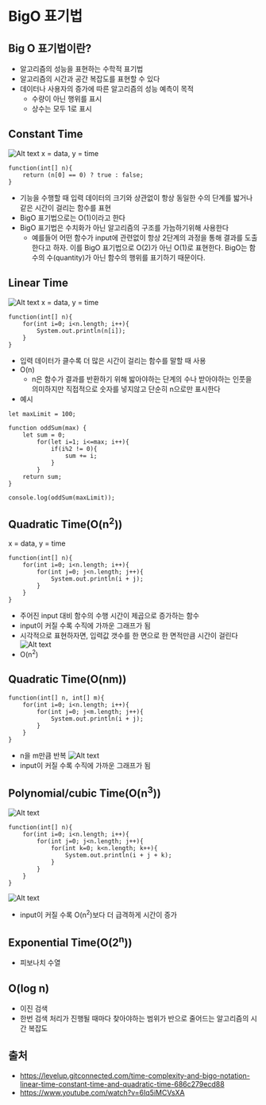# BigO 표기법

## Big O 표기법이란?
- 알고리즘의 성능을 표현하는 수학적 표기법
- 알고리즘의 시간과 공간 복잡도를 표현할 수 있다
- 데이터나 사용자의 증가에 따른 알고리즘의 성능 예측이 목적
    - 수량이 아닌 행위를 표시
    - 상수는 모두 1로 표시

## Constant Time
![Alt text](image.png)
x = data, y = time
```
function(int[] n){
    return (n[0] == 0) ? true : false;
}
```
- 기능을 수행할 때 입력 데이터의 크기와 상관없이 항상 동일한 수의 단계를 밟거나 같은 시간이 걸리는 함수를 표현
- BigO 표기법으로는 O(1)이라고 한다
- BigO 표기법은 수치화가 아닌 알고리즘의 구조를 가늠하기위해 사용한다
    - 예를들어 어떤 함수가 input에 관련없이 항상 2단계의 과정을 통해 결과를 도출한다고 하자. 이를 BigO 표기법으로 O(2)가 아닌 O(1)로 표현한다. BigO는 함수의 수(quantity)가 아닌 함수의 행위를 표기하기 때문이다.

## Linear Time
![Alt text](image-1.png)
x = data, y = time
```
function(int[] n){
    for(int i=0; i<n.length; i++){
        System.out.println(n[i]);
    }
}
```
- 입력 데이터가 클수록 더 많은 시간이 걸리는 함수를 말할 때 사용
- O(n)
    - n은 함수가 결과를 반환하기 위해 밟아야하는 단계의 수나 받아야하는 인풋을 의미하지만 직접적으로 숫자를 넣지않고 단순히 n으로만 표시한다
- 예시
```
let maxLimit = 100;

function oddSum(max) {
    let sum = 0;
        for(let i=1; i<=max; i++){
            if(i%2 != 0){
                sum += i;
            }
        }
    return sum;
}

console.log(oddSum(maxLimit));
```

## Quadratic Time(O(n<sup>2</sup>))

x = data, y = time
```
function(int[] n){
    for(int i=0; i<n.length; i++){
        for(int j=0; j<n.length; j++){
            System.out.println(i + j);
        }
    }
}
```
- 주어진 input 대비 함수의 수행 시간이 제곱으로 증가하는 함수
- input이 커질 수록 수직에 가까운 그래프가 됨
- 시각적으로 표현하자면, 입력값 갯수를 한 면으로 한 면적만큼 시간이 걸린다
![Alt text](../img/image-4.png)
- O(n<sup>2</sup>)

## Quadratic Time(O(nm))
```
function(int[] n, int[] m){
    for(int i=0; i<n.length; i++){
        for(int j=0; j<m.length; j++){
            System.out.println(i + j);
        }
    }
}
```
- n을 m만큼 반복
![Alt text](image-2.png)
- input이 커질 수록 수직에 가까운 그래프가 됨

## Polynomial/cubic Time(O(n<sup>3</sup>))
![Alt text](../img/image-3.png)
```
function(int[] n){
    for(int i=0; i<n.length; i++){
        for(int j=0; j<n.length; j++){
            for(int k=0; k<n.length; k++){
                System.out.println(i + j + k);
            }
        }
    }
}
```
![Alt text](../img/image-5.png)
- input이 커질 수록 O(n<sup>2</sup>)보다 더 급격하게 시간이 증가

## Exponential Time(O(2<sup>n</sup>))
- 피보나치 수열

## O(log n)
- 이진 검색
- 한번 검색 처리가 진행될 때마다 찾아야하는 범위가 반으로 줄어드는 알고리즘의 시간 복잡도




## 출처
- https://levelup.gitconnected.com/time-complexity-and-bigo-notation-linear-time-constant-time-and-quadratic-time-686c279ecd88
- https://www.youtube.com/watch?v=6Iq5iMCVsXA